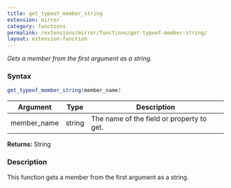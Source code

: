 ```yaml
---
title: get_typeof_member_string
extension: mirror
category: functions
permalink: /extensions/mirror/functions/get-typeof-member-string/
layout: extension-function
---
```


_Gets a member from the first argument as a string._

### Syntax ###
```cs
get_typeof_member_string(member_name)
```

| Argument | Type | Description |
| --- | --- | --- |
| member_name | string | The name of the field or property to get. |

**Returns:** String

### Description

This function gets a member from the first argument as a string. 

